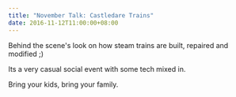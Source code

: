 ```yaml
---
title: "November Talk: Castledare Trains"
date: 2016-11-12T11:00:00+08:00
---
```


Behind the scene's look on how steam trains are built, repaired and
modified ;)
<!--more-->

Its a very casual social event with some tech mixed in.

Bring your kids, bring your family.
